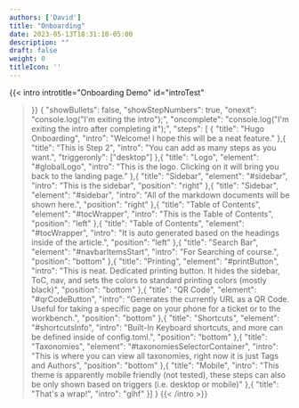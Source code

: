 ```yaml
---
authors: ['David']
title: "Onboarding"
date: 2023-05-13T18:31:10-05:00
description: ""
draft: false
weight: 0
titleIcon: ''
---
```


{{< intro
  introtitle="Onboarding Demo"
  id="introTest"
>}}
{
  "showBullets": false,
  "showStepNumbers": true,
  "onexit": "console.log(\"I'm exiting the intro\");",
  "oncomplete": "console.log(\"I'm exiting the intro after completing it\");",
  "steps": [
    {
      "title": "Hugo Onboarding",
      "intro": "Welcome! I hope this will be a neat feature."
    },{
      "title": "This is Step 2",
      "intro": "You can add as many steps as you want.",
      "triggeronly": ["desktop"]
    },{
      "title": "Logo",
      "element": "#globalLogo",
      "intro": "This is the logo. Clicking on it will bring you back to the landing page."
    },{
      "title": "Sidebar",
      "element": "#sidebar",
      "intro": "This is the sidebar",
      "position": "right"
    },{
      "title": "Sidebar",
      "element": "#sidebar",
      "intro": "All of the markdown documents will be shown here.",
      "position": "right"
    },{
      "title": "Table of Contents",
      "element": "#tocWrapper",
      "intro": "This is the Table of Contents",
      "position": "left"
    },{
      "title": "Table of Contents",
      "element": "#tocWrapper",
      "intro": "It is auto generated based on the headings inside of the article.",
      "position": "left"
    },{
      "title": "Search Bar",
      "element": "#navbarItemsStart",
      "intro": "For Searching of course.",
      "position": "bottom"
    },{
      "title": "Printing",
      "element": "#printButton",
      "intro": "This is neat. Dedicated printing button. It hides the sidebar, ToC, nav, and sets the colors to standard printing colors (mostly black)",
      "position": "bottom"
    },{
      "title": "QR Code",
      "element": "#qrCodeButton",
      "intro": "Generates the currently URL as a QR Code. Useful for taking a specific page on your phone for a ticket or to the workbench.",
      "position": "bottom"
    },{
      "title": "Shortcuts",
      "element": "#shortcutsInfo",
      "intro": "Built-In Keyboard shortcuts, and more can be defined inside of config.toml.",
      "position": "bottom"
    },{
      "title": "Taxonomies",
      "element": "#taxonomiesSelectorContainer",
      "intro": "This is where you can view all taxonomies, right now it is just Tags and Authors",
      "position": "bottom"
    },{
      "title": "Mobile",
      "intro": "This theme is apparently mobile friendly (not tested), these steps can also be only shown based on triggers (i.e. desktop or mobile)"
    },{
      "title": "That's a wrap!",
      "intro": "glhf"
    }]
}
{{< /intro >}}